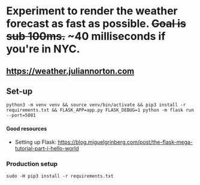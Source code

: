 # Experiment to render the weather forecast as fast as possible. ~~Goal is sub 100ms.~~ ~40 milliseconds if you're in NYC.

## https://weather.juliannorton.com

## Set-up

```
python3 -m venv venv && source venv/bin/activate && pip3 install -r requirements.txt && FLASK_APP=app.py FLASK_DEBUG=1 python -m flask run --port=5001
```


#### Good resources
* Setting up Flask: https://blog.miguelgrinberg.com/post/the-flask-mega-tutorial-part-i-hello-world


### Production setup

```
sudo -H pip3 install -r requirements.txt
```

